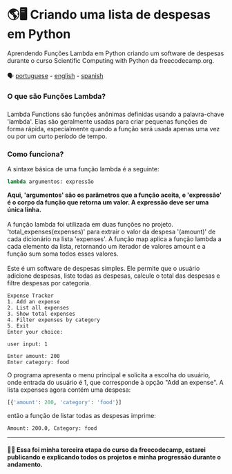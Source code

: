 # 🌎🖥 Criando uma lista de despesas em Python
Aprendendo Funções Lambda em Python criando um software de despesas durante o curso Scientific Computing with Python da freecodecamp.org.
<br>
<br>
🗣️ [portuguese](https://github.com/matheuusventura/lambda-functions-freecodecamp) - [english](https://github.com/matheuusventura/lambda-functions-freecodecamp/blob/main/README-english.md) - [spanish](https://web.whatsapp.com/)
<h3>O que são Funções Lambda?<h3></h3>
Lambda Functions são funções anônimas definidas usando a palavra-chave 'lambda'. Elas são geralmente usadas para criar pequenas funções de forma rápida, especialmente quando a função será usada apenas uma vez ou por um curto período de tempo.

<h3>Como funciona?</h3>
A sintaxe básica de uma função lambda é a seguinte:
<br>

```python
lambda argumentos: expressão
```
<b>Aqui, 'argumentos' são os parâmetros que a função aceita, e 'expressão' é o corpo da função que retorna um valor. A expressão deve ser uma única linha.</b>
<br>
<br>
A função lambda foi utilizada em duas funções no projeto. 'total_expenses(expenses)' para extrair o valor da despesa '(amount)' de cada dicionário na lista 'expenses'. A função map aplica a função lambda a cada elemento da lista, retornando um iterador de valores amount e a função sum soma todos esses valores.
<br>
<br>
Este é um software de despesas simples. Ele permite que o usuário adicione despesas, liste todas as despesas, calcule o total das despesas e filtre despesas por categoria.

```
Expense Tracker
1. Add an expense
2. List all expenses
3. Show total expenses        
4. Filter expenses by category
5. Exit
Enter your choice:
```

```
user input: 1
```

```
Enter amount: 200
Enter category: food
```

O programa apresenta o menu principal e solicita a escolha do usuário, onde entrada do usuário é 1, que corresponde à opção "Add an expense". A lista expenses agora contém uma despesa:

```python
[{'amount': 200, 'category': 'food'}]
```

então a função de listar todas as despesas imprime:

```All Expenses:
Amount: 200.0, Category: food
```

<hr>
<h4>👋😆 Essa foi minha terceira etapa do curso da freecodecamp, estarei publicando e explicando todos os projetos e minha progressão durante o andamento.</h4>
